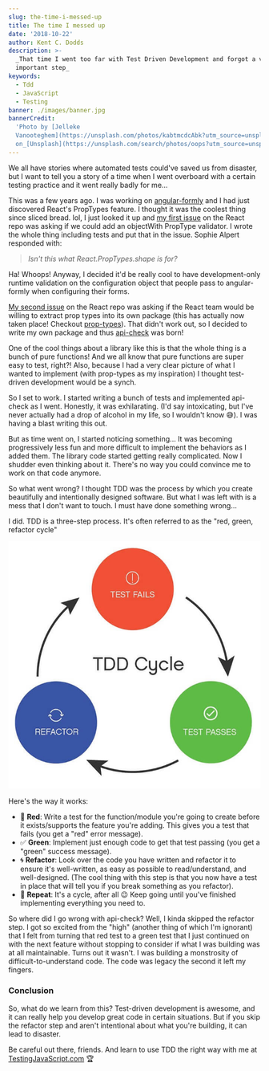 ```yaml
---
slug: the-time-i-messed-up
title: The time I messed up
date: '2018-10-22'
author: Kent C. Dodds
description: >-
  _That time I went too far with Test Driven Development and forgot a very
  important step_
keywords:
  - Tdd
  - JavaScript
  - Testing
banner: ./images/banner.jpg
bannerCredit:
  'Photo by [Jelleke
  Vanooteghem](https://unsplash.com/photos/kabtmcdcAbk?utm_source=unsplash&utm_medium=referral&utm_content=creditCopyText)
  on_[Unsplash](https://unsplash.com/search/photos/oops?utm_source=unsplash&utm_medium=referral&utm_content=creditCopyText)'
---
```


We all have stories where automated tests could've saved us from disaster, but I
want to tell you a story of a time when I went overboard with a certain testing
practice and it went really badly for me...

This was a few years ago. I was working on
[angular-formly](https://github.com/formly-js/angular-formly) and I had just
discovered React's PropTypes feature. I thought it was the coolest thing since
sliced bread. lol, I just looked it up and
[my first issue](https://github.com/facebook/react/issues/2206) on the React
repo was asking if we could add an objectWith PropType validator. I wrote the
whole thing including tests and put that in the issue. Sophie Alpert responded
with:

> _Isn't this what React.PropTypes.shape is for?_

Ha! Whoops! Anyway, I decided it'd be really cool to have development-only
runtime validation on the configuration object that people pass to
angular-formly when configuring their forms.

[My second issue](https://github.com/facebook/react/issues/3079) on the React
repo was asking if the React team would be willing to extract prop types into
its own package (this has actually now taken place! Checkout
[prop-types](http://npm.im/prop-types)). That didn't work out, so I decided to
write my own package and thus
[api-check](https://github.com/kentcdodds/api-check) was born!

One of the cool things about a library like this is that the whole thing is a
bunch of pure functions! And we all know that pure functions are super easy to
test, right?! Also, because I had a very clear picture of what I wanted to
implement (with prop-types as my inspiration) I thought test-driven development
would be a synch.

So I set to work. I started writing a bunch of tests and implemented api-check
as I went. Honestly, it was exhilarating. (I'd say intoxicating, but I've never
actually had a drop of alcohol in my life, so I wouldn't know 😅). I was having
a blast writing this out.

But as time went on, I started noticing something... It was becoming
progressively less fun and more difficult to implement the behaviors as I added
them. The library code started getting really complicated. Now I shudder even
thinking about it. There's no way you could convince me to work on that code
anymore.

So what went wrong? I thought TDD was the process by which you create
beautifully and intentionally designed software. But what I was left with is a
mess that I don't want to touch. I must have done something wrong...

I did. TDD is a three-step process. It's often referred to as the "red, green,
refactor cycle"

![TDD Cycle](./images/0.jpg)

Here's the way it works:

- 🚨 **Red**: Write a test for the function/module you're going to create before
  it exists/supports the feature you're adding. This gives you a test that fails
  (you get a "red" error message).
- ✅ **Green**: Implement just enough code to get that test passing (you get a
  "green" success message).
- 🌀 **Refactor**: Look over the code you have written and refactor it to ensure
  it's well-written, as easy as possible to read/understand, and well-designed.
  (The cool thing with this step is that you now have a test in place that will
  tell you if you break something as you refactor).
- 🔁 **Repeat**: It's a cycle, after all 😉 Keep going until you've finished
  implementing everything you need to.

So where did I go wrong with api-check? Well, I kinda skipped the refactor step.
I got so excited from the "high" (another thing of which I'm ignorant) that I
felt from turning that red test to a green test that I just continued on with
the next feature without stopping to consider if what I was building was at all
maintainable. Turns out it wasn't. I was building a monstrosity of
difficult-to-understand code. The code was legacy the second it left my fingers.

### Conclusion

So, what do we learn from this? Test-driven development is awesome, and it can
really help you develop great code in certain situations. But if you skip the
refactor step and aren't intentional about what you're building, it can lead to
disaster.

Be careful out there, friends. And learn to use TDD the right way with me at
[TestingJavaScript.com](https://testingjavascript.com/?utm_source=kcd-list&utm_medium=email&utm_campaign=early-bird)
🏆
